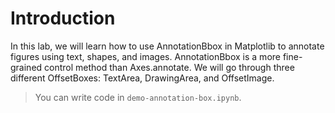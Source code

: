 # Introduction

In this lab, we will learn how to use AnnotationBbox in Matplotlib to annotate figures using text, shapes, and images. AnnotationBbox is a more fine-grained control method than Axes.annotate. We will go through three different OffsetBoxes: TextArea, DrawingArea, and OffsetImage.

> You can write code in `demo-annotation-box.ipynb`.
